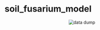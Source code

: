 # soil_fusarium_model

<p align="center">
  <img src="https://raw.githubusercontent.com/nosnibor27/soil_fusarium_model/blob/master/Figure_1.png" alt="data dump"/>
</p>

